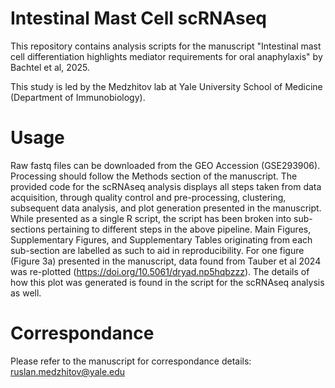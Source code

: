 # Intestinal Mast Cell scRNAseq
This repository contains analysis scripts for the manuscript "Intestinal mast cell differentiation highlights mediator requirements for oral anaphylaxis" by Bachtel et al, 2025.

This study is led by the Medzhitov lab at Yale University School of Medicine (Department of Immunobiology).

# Usage
Raw fastq files can be downloaded from the GEO Accession (GSE293906). Processing should follow the Methods section of the manuscript. The provided code for the scRNAseq analysis displays all steps taken from data acquisition, through quality control and pre-processing, clustering, subsequent data analysis, and plot generation presented in the manuscript. While presented as a single R script, the script has been broken into sub-sections pertaining to different steps in the above pipeline. Main Figures, Supplementary Figures, and Supplementary Tables originating from each sub-section are labelled as such to aid in reproducibility. For one figure (Figure 3a) presented in the manuscript, data found from Tauber et al 2024 was re-plotted (https://doi.org/10.5061/dryad.np5hqbzzz). The details of how this plot was generated is found in the script for the scRNAseq analysis as well. 

# Correspondance
Please refer to the manuscript for correspondance details: ruslan.medzhitov@yale.edu 
